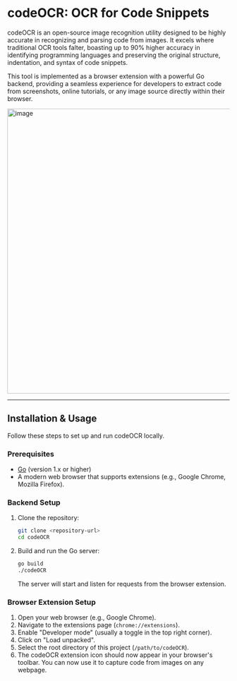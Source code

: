 # codeOCR:  OCR for Code Snippets

codeOCR is an open-source image recognition utility designed to be highly accurate in recognizing and parsing code from images. It excels where traditional OCR tools falter, boasting up to 90% higher accuracy in identifying programming languages and preserving the original structure, indentation, and syntax of code snippets.

This tool is implemented as a browser extension with a powerful Go backend, providing a seamless experience for developers to extract code from screenshots, online tutorials, or any image source directly within their browser.

<img width="627" height="646" alt="image" src="https://github.com/user-attachments/assets/5b1eef8f-7fec-4e1e-a085-e7a7a65d028f" />

---

## Installation & Usage

Follow these steps to set up and run codeOCR locally.

### Prerequisites

*   [Go](https://golang.org/doc/install) (version 1.x or higher)
*   A modern web browser that supports extensions (e.g., Google Chrome, Mozilla Firefox).

### Backend Setup

1.  Clone the repository:
    ```bash
    git clone <repository-url>
    cd codeOCR
    ```
2.  Build and run the Go server:
    ```bash
    go build
    ./codeOCR
    ```
    The server will start and listen for requests from the browser extension.

### Browser Extension Setup

1.  Open your web browser (e.g., Google Chrome).
2.  Navigate to the extensions page (`chrome://extensions`).
3.  Enable "Developer mode" (usually a toggle in the top right corner).
4.  Click on "Load unpacked".
5.  Select the root directory of this project (`/path/to/codeOCR`).
6.  The codeOCR extension icon should now appear in your browser's toolbar. You can now use it to capture code from images on any webpage.
